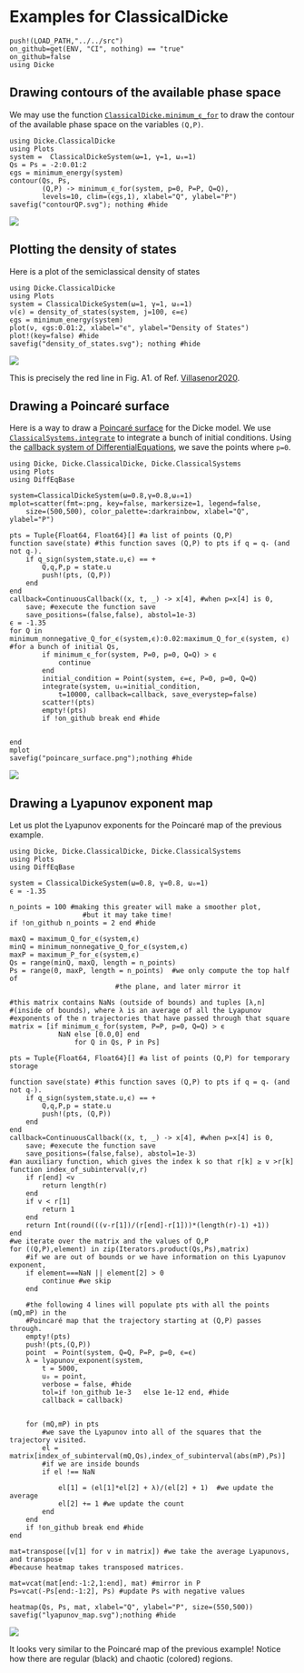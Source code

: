 # Examples for ClassicalDicke

```@setup examples
push!(LOAD_PATH,"../../src")
on_github=get(ENV, "CI", nothing) == "true"
on_github=false
using Dicke
```

## Drawing contours of the available phase space
We may use the function [`ClassicalDicke.minimum_ϵ_for`](@ref) to draw the contour of the available phase space on the variables
``(Q,P)``.
```@example examples
using Dicke.ClassicalDicke
using Plots
system =  ClassicalDickeSystem(ω=1, γ=1, ω₀=1)
Qs = Ps = -2:0.01:2
ϵgs = minimum_energy(system)
contour(Qs, Ps,
        (Q,P) -> minimum_ϵ_for(system, p=0, P=P, Q=Q),
        levels=10, clim=(ϵgs,1), xlabel="Q", ylabel="P")
savefig("contourQP.svg"); nothing #hide
```
![](contourQP.svg)
## Plotting the density of states
Here is a plot of the semiclassical density of states

```@example examples
using Dicke.ClassicalDicke
using Plots
system = ClassicalDickeSystem(ω=1, γ=1, ω₀=1)
ν(ϵ) = density_of_states(system, j=100, ϵ=ϵ)
ϵgs = minimum_energy(system)
plot(ν, ϵgs:0.01:2, xlabel="ϵ", ylabel="Density of States")
plot!(key=false) #hide
savefig("density_of_states.svg"); nothing #hide
```
![](density_of_states.svg)

This is precisely the red line in Fig. A1. of Ref. [Villasenor2020](@cite).

## Drawing a Poincaré surface

Here is a way to draw a [Poincaré surface](https://en.wikipedia.org/wiki/Poincar%C3%A9_map) for the Dicke model. We use [`ClassicalSystems.integrate`](@ref) to integrate a bunch of initial conditions. Using the [callback system of DifferentialEquations](https://diffeq.sciml.ai/stable/features/callback_functions/#DiffEqBase.ContinuousCallback), we save the points where ``p=0``.
```@example examples
using Dicke, Dicke.ClassicalDicke, Dicke.ClassicalSystems
using Plots
using DiffEqBase

system=ClassicalDickeSystem(ω=0.8,γ=0.8,ω₀=1)
mplot=scatter(fmt=:png, key=false, markersize=1, legend=false,
    size=(500,500), color_palette=:darkrainbow, xlabel="Q", ylabel="P") 

pts = Tuple{Float64, Float64}[] #a list of points (Q,P)
function save(state) #this function saves (Q,P) to pts if q = q₊ (and not q₋).
    if q_sign(system,state.u,ϵ) == + 
        Q,q,P,p = state.u 
        push!(pts, (Q,P))  
    end                     
end
callback=ContinuousCallback((x, t, _) -> x[4], #when p=x[4] is 0,
    save; #execute the function save
    save_positions=(false,false), abstol=1e-3)
ϵ = -1.35
for Q in minimum_nonnegative_Q_for_ϵ(system,ϵ):0.02:maximum_Q_for_ϵ(system, ϵ) #for a bunch of initial Qs,
        if minimum_ϵ_for(system, P=0, p=0, Q=Q) > ϵ
            continue
        end
        initial_condition = Point(system, ϵ=ϵ, P=0, p=0, Q=Q)
        integrate(system, u₀=initial_condition,
            t=10000, callback=callback, save_everystep=false)
        scatter!(pts)
        empty!(pts)
        if !on_github break end #hide


end
mplot
savefig("poincare_surface.png");nothing #hide
```
![](poincare_surface.png)

## Drawing a Lyapunov exponent map

Let us plot the Lyapunov exponents for the Poincaré map of the previous example.
```@example examples
using Dicke, Dicke.ClassicalDicke, Dicke.ClassicalSystems
using Plots
using DiffEqBase

system = ClassicalDickeSystem(ω=0.8, γ=0.8, ω₀=1)
ϵ = -1.35

n_points = 100 #making this greater will make a smoother plot,
                  #but it may take time!
if !on_github n_points = 2 end #hide

maxQ = maximum_Q_for_ϵ(system,ϵ)
minQ = minimum_nonnegative_Q_for_ϵ(system,ϵ) 
maxP = maximum_P_for_ϵ(system,ϵ) 
Qs = range(minQ, maxQ, length = n_points)
Ps = range(0, maxP, length = n_points)  #we only compute the top half of 
                          #the plane, and later mirror it

#this matrix contains NaNs (outside of bounds) and tuples [λ,n] 
#(inside of bounds), where λ is an average of all the Lyapunov 
#exponents of the n trajectories that have passed through that square
matrix = [if minimum_ϵ_for(system, P=P, p=0, Q=Q) > ϵ 
            NaN else [0.0,0] end 
                for Q in Qs, P in Ps] 

pts = Tuple{Float64, Float64}[] #a list of points (Q,P) for temporary storage

function save(state) #this function saves (Q,P) to pts if q = q₊ (and not q₋).
    if q_sign(system,state.u,ϵ) == + 
        Q,q,P,p = state.u 
        push!(pts, (Q,P))  
    end                     
end
callback=ContinuousCallback((x, t, _) -> x[4], #when p=x[4] is 0,
    save; #execute the function save
    save_positions=(false,false), abstol=1e-3)
#an auxiliary function, which gives the index k so that r[k] ≥ v >r[k]
function index_of_subinterval(v,r) 
    if r[end] <v
        return length(r)
    end
    if v < r[1] 
        return 1
    end
    return Int(round(((v-r[1])/(r[end]-r[1]))*(length(r)-1) +1))
end
#we iterate over the matrix and the values of Q,P
for ((Q,P),element) in zip(Iterators.product(Qs,Ps),matrix)
    #if we are out of bounds or we have information on this Lyapunov exponent,
    if element===NaN || element[2] > 0 
        continue #we skip
    end
    
    #the following 4 lines will populate pts with all the points (mQ,mP) in the 
    #Poincaré map that the trajectory starting at (Q,P) passes through.
    empty!(pts)
    push!(pts,(Q,P))
    point  = Point(system, Q=Q, P=P, p=0, ϵ=ϵ)
    λ = lyapunov_exponent(system, 
        t = 5000, 
        u₀ = point, 
        verbose = false, #hide
        tol=if !on_github 1e-3   else 1e-12 end, #hide
        callback = callback)
    
    
    for (mQ,mP) in pts
        #we save the Lyapunov into all of the squares that the trajectory visited.
        el = matrix[index_of_subinterval(mQ,Qs),index_of_subinterval(abs(mP),Ps)]
        #if we are inside bounds
        if el !== NaN
           
            el[1] = (el[1]*el[2] + λ)/(el[2] + 1)  #we update the average
            el[2] += 1 #we update the count
        end
    end
    if !on_github break end #hide
end

mat=transpose([v[1] for v in matrix]) #we take the average Lyapunovs, and transpose
#because heatmap takes transposed matrices.

mat=vcat(mat[end:-1:2,1:end], mat) #mirror in P
Ps=vcat(-Ps[end:-1:2], Ps) #update Ps with negative values

heatmap(Qs, Ps, mat, xlabel="Q", ylabel="P", size=(550,500))
savefig("lyapunov_map.svg");nothing #hide
```
![](lyapunov_map.svg)

It looks very similar to the Poincaré map of the previous example! Notice how there are regular (black) and chaotic (colored) regions.

